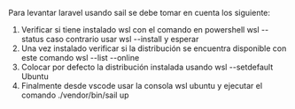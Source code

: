 Para levantar laravel usando sail se debe tomar en cuenta los siguiente:
1. Verificar si tiene instalado wsl con el comando en powershell wsl --status caso contrario usar wsl --install y esperar
2. Una vez instalado verificar si la distribución se encuentra disponible con este comando wsl --list --online
3. Colocar por defecto la distribución instalada usando wsl --setdefault Ubuntu 
4. Finalmente desde vscode usar la consola wsl ubuntu y ejecutar el comando ./vendor/bin/sail up